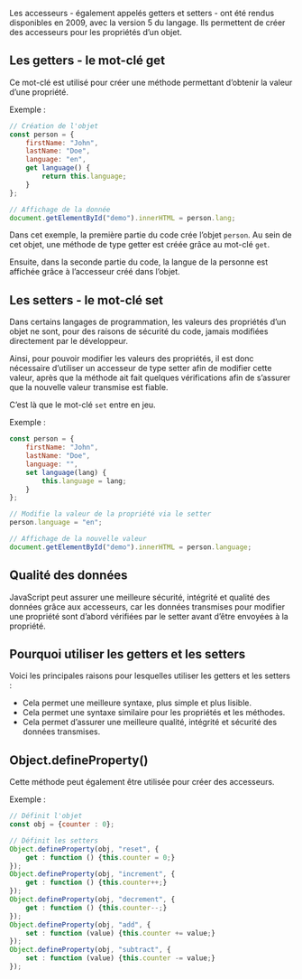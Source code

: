 Les accesseurs - également appelés getters et setters - ont été rendus disponibles en 2009, avec la version 5 du langage. Ils permettent de créer des accesseurs pour les propriétés d’un objet.

## Les getters - le mot-clé get

Ce mot-clé est utilisé pour créer une méthode permettant d’obtenir la valeur d’une propriété. 

Exemple :

```js
// Création de l'objet
const person = {
    firstName: "John",
    lastName: "Doe",
    language: "en",
    get language() {
        return this.language;
    }
};

// Affichage de la donnée 
document.getElementById("demo").innerHTML = person.lang;
```

Dans cet exemple, la première partie du code crée l’objet ```person```. Au sein de cet objet, une méthode de type getter est créée grâce au mot-clé ```get```.

Ensuite, dans la seconde partie du code, la langue de la personne est affichée grâce à l’accesseur créé dans l’objet.

## Les setters - le mot-clé set

Dans certains langages de programmation, les valeurs des propriétés d’un objet ne sont, pour des raisons de sécurité du code, jamais modifiées directement par le développeur.

Ainsi, pour pouvoir modifier les valeurs des propriétés, il est donc nécessaire d’utiliser un accesseur de type setter afin de modifier cette valeur, après que la méthode ait fait quelques vérifications afin de s’assurer que la nouvelle valeur transmise est fiable. 

C’est là que le mot-clé ```set``` entre en jeu.

Exemple :

```js
const person = {
    firstName: "John",
    lastName: "Doe",
    language: "",
    set language(lang) {
        this.language = lang;
    }
};

// Modifie la valeur de la propriété via le setter
person.language = "en";

// Affichage de la nouvelle valeur
document.getElementById("demo").innerHTML = person.language;
```

## Qualité des données

JavaScript peut assurer une meilleure sécurité, intégrité et qualité des données grâce aux accesseurs, car les données transmises pour modifier une propriété sont d’abord vérifiées par le setter avant d’être envoyées à la propriété.

## Pourquoi utiliser les getters et les setters

Voici les principales raisons pour lesquelles utiliser les getters et les setters :

- Cela permet une meilleure syntaxe, plus simple et plus lisible.
- Cela permet une syntaxe similaire pour les propriétés et les méthodes.
- Cela permet d’assurer une meilleure qualité, intégrité et sécurité des données transmises.

## Object.defineProperty()

Cette méthode peut également être utilisée pour créer des accesseurs.

Exemple :

```js
// Définit l'objet
const obj = {counter : 0};

// Définit les setters
Object.defineProperty(obj, "reset", {
    get : function () {this.counter = 0;}
});
Object.defineProperty(obj, "increment", {
    get : function () {this.counter++;}
});
Object.defineProperty(obj, "decrement", {
    get : function () {this.counter--;}
});
Object.defineProperty(obj, "add", {
    set : function (value) {this.counter += value;}
});
Object.defineProperty(obj, "subtract", {
    set : function (value) {this.counter -= value;}
});
```